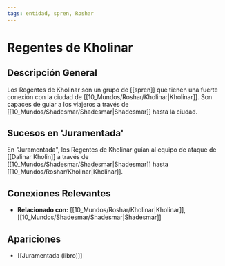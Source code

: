 ```yaml
---
tags: entidad, spren, Roshar
---
```


# Regentes de Kholinar

## Descripción General
Los Regentes de Kholinar son un grupo de [[spren]] que tienen una fuerte conexión con la ciudad de [[10_Mundos/Roshar/Kholinar|Kholinar]]. Son capaces de guiar a los viajeros a través de [[10_Mundos/Shadesmar/Shadesmar|Shadesmar]] hasta la ciudad.

## Sucesos en 'Juramentada'
En "Juramentada", los Regentes de Kholinar guían al equipo de ataque de [[Dalinar Kholin]] a través de [[10_Mundos/Shadesmar/Shadesmar|Shadesmar]] hasta [[10_Mundos/Roshar/Kholinar|Kholinar]].

## Conexiones Relevantes
* **Relacionado con:** [[10_Mundos/Roshar/Kholinar|Kholinar]], [[10_Mundos/Shadesmar/Shadesmar|Shadesmar]]

## Apariciones
* [[Juramentada (libro)]]
